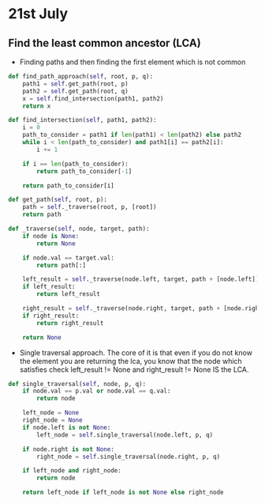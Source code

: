 # 21st July

## Find the least common ancestor (LCA)

- Finding paths and then finding the first element which is not common
``` python
def find_path_approach(self, root, p, q):
    path1 = self.get_path(root, p)
    path2 = self.get_path(root, q)
    x = self.find_intersection(path1, path2)
    return x

def find_intersection(self, path1, path2):
    i = 0
    path_to_consider = path1 if len(path1) < len(path2) else path2
    while i < len(path_to_consider) and path1[i] == path2[i]:
        i += 1

    if i == len(path_to_consider):
        return path_to_consider[-1]

    return path_to_consider[i]

def get_path(self, root, p):
    path = self._traverse(root, p, [root])
    return path

def _traverse(self, node, target, path):
    if node is None:
        return None

    if node.val == target.val:
        return path[:]

    left_result = self._traverse(node.left, target, path + [node.left])
    if left_result:
        return left_result

    right_result = self._traverse(node.right, target, path + [node.right])
    if right_result:
        return right_result

    return None
```

- Single traversal approach. The core of it is that even if you do not know the element you are returning
  the lca, you know that the node which satisfies check left_result != None and right_result != None IS the LCA.

``` python
def single_traversal(self, node, p, q):
    if node.val == p.val or node.val == q.val:
        return node

    left_node = None
    right_node = None
    if node.left is not None:
        left_node = self.single_traversal(node.left, p, q)

    if node.right is not None:
        right_node = self.single_traversal(node.right, p, q)

    if left_node and right_node:
        return node

    return left_node if left_node is not None else right_node
```
